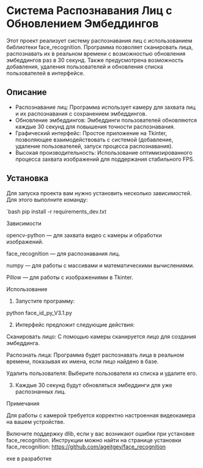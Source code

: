# Система Распознавания Лиц с Обновлением Эмбеддингов

Этот проект реализует систему распознавания лиц с использованием библиотеки face_recognition. Программа позволяет сканировать лица, распознавать их в реальном времени с возможностью обновления эмбеддингов раз в 30 секунд. Также предусмотрена возможность добавления, удаления пользователей и обновления списка пользователей в интерфейсе.

## Описание

- Распознавание лиц: Программа использует камеру для захвата лиц и их распознавания с сохранением эмбеддингов.
- Обновление эмбеддингов: Эмбеддинги пользователей обновляются каждые 30 секунд для повышения точности распознавания.
- Графический интерфейс: Простое приложение на Tkinter, позволяющее взаимодействовать с системой (добавление, удаление пользователей, запуск процесса распознавания).
- Высокая производительность: Использование оптимизированного процесса захвата изображений для поддержания стабильного FPS.

## Установка

Для запуска проекта вам нужно установить несколько зависимостей. Для этого выполните команду:

`bash
pip install -r requirements_dev.txt

Зависимости

opencv-python — для захвата видео с камеры и обработки изображений.

face_recognition — для распознавания лиц.

numpy — для работы с массивами и математическими вычислениями.

Pillow — для работы с изображениями в Tkinter.


Использование

1. Запустите программу:

python face_id_py_V3.1.py


2. Интерфейс предложит следующие действия:

Сканировать лицо: С помощью камеры сканируется лицо для создания эмбеддинга.

Распознать лица: Программа будет распознавать лица в реальном времени, показывая их имена, если лицо найдено в базе.

Удалить пользователя: Выберите пользователя из списка и удалите его.



3. Каждые 30 секунд будут обновляться эмбеддинги для уже распознанных лиц.



Примечания

Для работы с камерой требуется корректно настроенная видеокамера на вашем устройстве.

Включите поддержку dlib, если у вас возникают ошибки при установке face_recognition. Инструкции можно найти на странице установки face_recognition: https://github.com/ageitgey/face_recognition


exe в разработке
